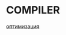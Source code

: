 
# COMPILER

[оптимизация](https://github.com/shugaley/2_semestr/blob/master/compiler/Readme(optimization).md "Подсказка")
